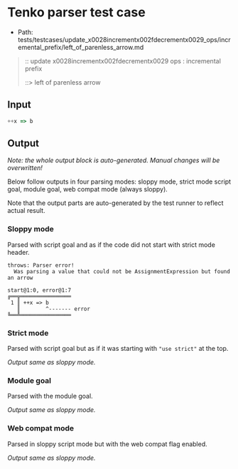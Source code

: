 # Tenko parser test case

- Path: tests/testcases/update_x0028incrementx002fdecrementx0029_ops/incremental_prefix/left_of_parenless_arrow.md

> :: update x0028incrementx002fdecrementx0029 ops : incremental prefix
>
> ::> left of parenless arrow

## Input

`````js
++x => b
`````

## Output

_Note: the whole output block is auto-generated. Manual changes will be overwritten!_

Below follow outputs in four parsing modes: sloppy mode, strict mode script goal, module goal, web compat mode (always sloppy).

Note that the output parts are auto-generated by the test runner to reflect actual result.

### Sloppy mode

Parsed with script goal and as if the code did not start with strict mode header.

`````
throws: Parser error!
  Was parsing a value that could not be AssignmentExpression but found an arrow

start@1:0, error@1:7
╔══╦════════════════
 1 ║ ++x => b
   ║        ^------- error
╚══╩════════════════

`````

### Strict mode

Parsed with script goal but as if it was starting with `"use strict"` at the top.

_Output same as sloppy mode._

### Module goal

Parsed with the module goal.

_Output same as sloppy mode._

### Web compat mode

Parsed in sloppy script mode but with the web compat flag enabled.

_Output same as sloppy mode._
